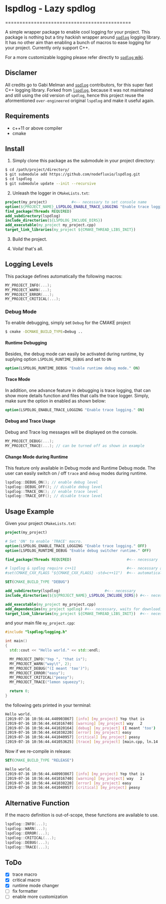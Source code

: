 # lspdlog - Lazy spdlog

============================================

A simple wrapper package to enable cool logging for your project. This package is nothing but a tiny hackish wrapper around [`spdlog`](https://github.com/gabime/spdlog) logging library. It has no other aim than enabling a bunch of macros to ease logging for your project. Currently only support C++.

For a more customizable logging please refer directly to [`spdlog` wiki](https://github.com/gabime/spdlog/wiki/1.-QuickStart).

## Disclamer

All credits go to Gabi Melman and [`spdlog`](https://github.com/gabime/spdlog) contributors, for this super fast C++ logging library. Forked from [`lspdlog`](https://github.com/artivis/lspdlog), because it was not maintained and still using the old version of `spdlog`, hence this project reuse the aformentioned `over-engineered` original `lspdlog` and make it useful again.

## Requirements

- c++11 or above compiler
- cmake

## Install

1. Simply clone this package as the submodule in your project directory:

```bash
$ cd /path/project/directory/
$ git submodule add https://github.com/nodefluxio/lspdlog.git
$ cd lspdlog
$ git submodule update --init --recursive
```

2. Unleash the logger in `CMakeLists.txt`:

```cmake
project(my_project)           #<-- necessary to set console name
option(${PROJECT_NAME}_LSPDLOG_ENABLE_TRACE_LOGGING "Enable trace logging." OFF)
find_package(Threads REQUIRED)
add_subdirectory(lspdlog)
include_directories(${LSPDLOG_INCLUDE_DIRS})
add_executable(my_project my_project.cpp)
target_link_libraries(my_project ${CMAKE_THREAD_LIBS_INIT})
```

3. Build the project.

4. Voila! that's all.

## Logging Levels

This package defines automatically the following macros:

```cpp
MY_PROJECT_INFO(...);
MY_PROJECT_WARN(...);
MY_PROJECT_ERROR(...);
MY_PROJECT_CRITICAL(...);
```

### Debug Mode

To enable debugging, simply set `Debug` for the CMAKE project

```bash
$ cmake -DCMAKE_BUILD_TYPE=Debug ..
```

#### Runtime Debugging

Besides, the debug mode can easily be activated during runtime, by suplying option `LSPDLOG_RUNTIME_DEBUG` and set to `ON`

```cmake
option(LSPDLOG_RUNTIME_DEBUG "Enable runtime debug mode." ON)
```

#### Trace Mode

In addition, one advance feature in debugging is trace logging, that can show more details function and files that calls the trace logger. Simply, make sure the option in enabled as shown below:

```cmake
option(LSPDLOG_ENABLE_TRACE_LOGGING "Enable trace logging." ON)
```

#### Debug and Trace Usage

Debug and Trace log messages will be displayed on the console.

```cpp
MY_PROJECT_DEBUG(...);
MY_PROJECT_TRACE(...); // can be turned off as shown in example
```

#### Change Mode during Runtime

This feature only available in Debug mode and Runtime Debug mode. The user can easily switch on / off `trace` and `debug` modes during runtime.

```cpp
lspdlog::DEBUG_ON(); // enable debug level
lspdlog::DEBUG_OFF(); // disable debug level
lspdlog::TRACE_ON(); // enable trace level
lspdlog::TRACE_OFF(); // disable trace level
```

## Usage Example

Given your project `CMakeLists.txt`:

```cmake
project(my_project)

# Set 'ON' to enable 'TRACE' macro.
option(LSPDLOG_ENABLE_TRACE_LOGGING "Enable trace logging." OFF)
option(LSPDLOG_RUNTIME_DEBUG "Enable debug switcher runtime." OFF)

find_package(Threads REQUIRED)                         #<-- necessary

# lspdlog & spdlog require c++11                       #<-- necessary and
#set(CMAKE_CXX_FLAGS "${CMAKE_CXX_FLAGS} -std=c++11")  #<-- automatically set

SET(CMAKE_BUILD_TYPE "DEBUG")

add_subdirectory(lspdlog)                    #<-- necessary
include_directories(${${PROJECT_NAME}_LSPDLOG_INCLUDE_DIRS}) #<-- necessary

add_executable(my_project my_project.cpp)
add_dependencies(my_project spdlog) #<-- necessary, waits for downloading spdlog
target_link_libraries(my_project ${CMAKE_THREAD_LIBS_INIT})  #<-- necessary
```

and your main file `my_project.cpp`:

```cpp
#include "lspdlog/logging.h"

int main()
{
  std::cout << "Hello world." << std::endl;

  MY_PROJECT_INFO("Yep ", "that is");
  MY_PROJECT_WARN("way\t", 2);
  MY_PROJECT_DEBUG("(I meant 'too')");
  MY_PROJECT_ERROR("easy");
  MY_PROJECT_CRITICAL("peasy");
  MY_PROJECT_TRACE("lemon squeezy");

  return 0;
}
```

the following gets printed in your terminal:

```bash
Hello world.
[2019-07-16 10:56:44.440903867] [info] [my_project] Yep that is
[2019-07-16 10:56:44.441016740] [warning] [my_project] way   2
[2019-07-16 10:56:44.441020164] [debug] [my_project] (I meant 'too')
[2019-07-16 10:56:44.441038220] [error] [my_project] easy
[2019-07-16 10:56:44.441040957] [critical] [my_project] peasy
[2019-07-16 10:56:44.441053625] [trace] [my_project] [main.cpp, ln.14 : main()] lemon squeezy
```

Now if we re-compile in release:

```cmake
SET(CMAKE_BUILD_TYPE "RELEASE")
```

```bash
Hello world.
[2019-07-16 10:56:44.440903867] [info] [my_project] Yep that is
[2019-07-16 10:56:44.441016740] [warning] [my_project] way   2
[2019-07-16 10:56:44.441038220] [error] [my_project] easy
[2019-07-16 10:56:44.441040957] [critical] [my_project] peasy
```

## Alternative Function

If the macro definition is out-of-scope, these functions are available to use.

```cpp
lspdlog::INFO(...);
lspdlog::WARN(...);
lspdlog::ERROR(...);
lspdlog::CRITICAL(...);
lspdlog::DEBUG(...);
lspdlog::TRACE(...);
```

## ToDo

- [x] trace macro
- [x] critical macro
- [x] runtime mode changer
- [ ] fix formatter
- [ ] enable more customization
